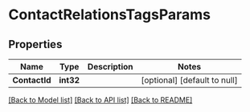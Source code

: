# ContactRelationsTagsParams

## Properties
Name | Type | Description | Notes
------------ | ------------- | ------------- | -------------
**ContactId** | **int32** |  | [optional] [default to null]

[[Back to Model list]](../README.md#documentation-for-models) [[Back to API list]](../README.md#documentation-for-api-endpoints) [[Back to README]](../README.md)


